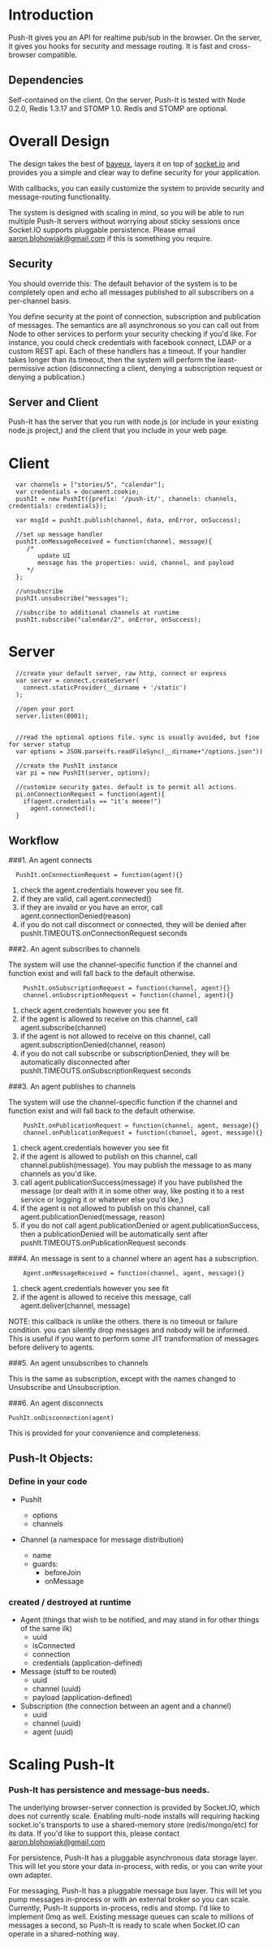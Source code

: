# Introduction
  
Push-It gives you an API for realtime pub/sub in the browser. On the server, it gives you hooks for security and message routing.  It is fast and cross-browser compatible.

## Dependencies

Self-contained on the client.  On the server, Push-It is tested with Node 0.2.0, Redis 1.3.17 and STOMP 1.0. Redis and STOMP are optional.

# Overall Design
  The design takes the best of [bayeux](http://svn.cometd.com/trunk/bayeux/bayeux.html), layers it on top of [socket.io](http://socket.io/) and provides you a simple and clear way to define security for your application.
  
  With callbacks, you can easily customize the system to provide security and message-routing functionality.
  
  The system is designed with scaling in mind, so you will be able to run multiple Push-It servers without worrying about sticky sessions once Socket.IO supports pluggable persistence.  Please email aaron.blohowiak@gmail.com if this is something you require.
  
## Security
  You should override this: The default behavior of the system is to be completely open and echo all messages published to all subscribers on a per-channel basis.
  
  You define security at the point of connection, subscription and publication of messages.  The semantics are all asynchronous so you can call out from Node to other services to perform your security checking if you'd like.  For instance, you could check credentials with facebook connect, LDAP or a custom REST api. Each of these handlers has a timeout.  If your handler takes longer than its timeout, then the system will perform the least-permissive action (disconnecting a client, denying a subscription request or denying a publication.)

## Server and Client
  Push-It has the server that you run with node.js (or include in your existing node.js project,) and the client that you include in your web page.

# Client
      var channels = ["stories/5", "calendar"];
      var credentials = document.cookie; 
      pushIt = new PushIt({prefix: '/push-it/', channels: channels, credentials: credentials});

      var msgId = pushIt.publish(channel, data, onError, onSuccess);

      //set up message handler
      pushIt.onMessageReceived = function(channel, message){
         /* 
            update UI
            message has the properties: uuid, channel, and payload
         */
      };

      //unsubscribe
      pushIt.unsubscribe("messages");

      //subscribe to additional channels at runtime
      pushIt.subscribe("calendar/2", onError, onSuccess);
  
# Server
      //create your default server, raw http, connect or express
      var server = connect.createServer( 
        connect.staticProvider(__dirname + '/static')
      );

      //open your port
      server.listen(8001);


      //read the optional options file. sync is usually avoided, but fine for server statup
      var options = JSON.parse(fs.readFileSync(__dirname+"/options.json"))  

      //create the PushIt instance      
      var pi = new PushIt(server, options);

      //customize security gates. default is to permit all actions.
      pi.onConnectionRequest = function(agent){
        if(agent.credentials == "it's meeee!")
          agent.connected();
      }
  
  
## Workflow
###1. An agent connects

      PushIt.onConnectionRequest = function(agent){}
  
  1. check the agent.credentials however you see fit.
  2. if they are valid, call agent.connected()
  3. if they are invalid or you have an error, call agent.connectionDenied(reason)
  4. if you do not call disconnect or connected, they will be denied after pushIt.TIMEOUTS.onConnectionRequest seconds

###2. An agent subscribes to channels

  The system will use the channel-specific function if the channel and function exist and will fall back to the default otherwise.
    
        PushIt.onSubscriptionRequest = function(channel, agent){}
        channel.onSubscriptionRequest = function(channel, agent){}

  1. check agent.credentials however you see fit
  2. if the agent is allowed to receive on this channel, call agent.subscribe(channel)
  3. if the agent is not allowed to receive on this channel,  call agent.subscriptionDenied(channel, reason)
  4. if you do not call subscribe or subscriptionDenied, they will be automatically disconnected after pushIt.TIMEOUTS.onSubscriptionRequest seconds
    
###3. An agent publishes to channels
  
  The system will use the channel-specific function if the channel and function exist and will fall back to the default otherwise.
    
        PushIt.onPublicationRequest = function(channel, agent, message){}
        channel.onPublicationRequest = function(channel, agent, message){}

  1. check agent.credentials however you see fit
  2. if the agent is allowed to publish on this channel, call channel.publish(message).  You may publish the message to as many channels as you'd like.
  3. call agent.publicationSuccess(message) if you have published the message (or dealt with it in some other way, like posting it to a rest service or logging it or whatever else you'd like,) 
  4. if the agent is not allowed to publish on this channel,  call agent.publicationDenied(message, reason)
  5. if you do not call agent.publicationDenied or agent.publicationSuccess, then a publicationDenied will be automatically sent  after pushIt.TIMEOUTS.onPublicationRequest seconds
  
###4. An message is sent to a channel where an agent has a subscription.
  
        Agent.onMessageReceived = function(channel, agent, message){}
  
  1. check agent.credentials however you see fit
  2. if the agent is allowed to receive this message, call agent.deliver(channel, message)

  NOTE: this callback is unlike the others.  there is no timeout or failure condition.  you can silently drop messages and nobody will be informed.  This is useful if you want to perform some JIT transformation of messages before delivery to agents.
  
###5. An agent unsubscribes to channels

  This is the same as subscription, except with the names changed to Unsubscribe and Unsubscription.
  
###6. An agent disconnects

    PushIt.onDisconnection(agent)
  
  This is provided for your convenience and completeness.

## Push-It Objects:

### Define in your code
  * PushIt
    * options
    * channels

  * Channel (a namespace for message distribution)
    * name
    * guards:
      * beforeJoin
      * onMessage

### created / destroyed at runtime
  * Agent (things that wish to be notified, and may stand in for other things of the same ilk)
    * uuid
    * isConnected
    * connection
    * credentials (application-defined)
  * Message (stuff to be routed)
    * uuid
    * channel (uuid)
    * payload (application-defined)
  * Subscription (the connection between an agent and a channel)
    * uuid
    * channel (uuid)
    * agent (uuid)

# Scaling Push-It

### Push-It has persistence and message-bus needs.  

The underlying browser-server connection is provided by Socket.IO, which does not currently scale. Enabling multi-node installs will requiring hacking socket.io's transports to use a shared-memory store (redis/mongo/etc) for its data.  If you'd like to support this, please contact aaron.blohowiak@gmail.com

For persistence, Push-It has a pluggable asynchronous data storage layer.  This will let you store your data in-process, with redis, or you can write your own adapter.

For messaging, Push-It has a pluggable message bus layer.  This will let you pump messages in-process or with an external broker so you can scale.  Currently, Push-It supports in-process, redis and stomp.  I'd like to implement 0mq as well.  Existing message queues can scale to millions of messages a second, so Push-It is ready to scale when Socket.IO can operate in a shared-nothing way.
